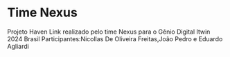 # Time Nexus
Projeto Haven Link realizado pelo time Nexus para o Gênio Digital Itwin 2024 Brasil
Participantes:Nicollas De Oliveira Freitas,João Pedro e Eduardo Agliardi
